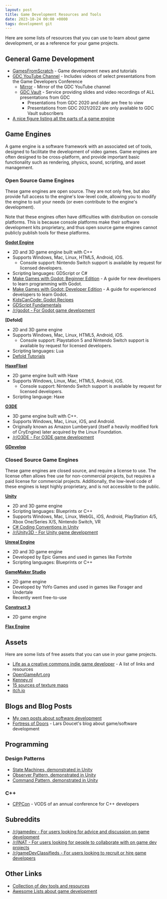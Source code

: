 ```yaml
---
layout: post
title: Game Development Resources and Tools
date: 2023-10-24 00:00 +0000
tags: development git
---
```


Here are some lists of resources that you can use to learn about game development, or as a reference for your game projects.


## General Game Development
- [GamesFromScratch](https://gamefromscratch.com/) - Game development news and tutorials
- [GDC YouTube Channel](https://www.youtube.com/@Gdconf) - Includes videos of select presentations from the Game Developers Conference
    - [Mirror](https://mirror.reenigne.net/gdc/) - Mirror of the GDC YouTube channel
    - [GDC Vault](https://www.gdcvault.com/) - Service providing slides and video recordings of ALL presentations from GDC
        - Presentations from GDC 2020 and older are free to view
        - Presentations from GDC 2021/2022 are only available to GDC Vault subscribers
- [A nice figure listing all the parts of a game engine](https://www.gameenginebook.com/figures.html)


## Game Engines

A game engine is a software framework with an associated set of tools, designed to facilitate the development of video games. Game engines are often designed to be cross-platform, and provide important basic functionality such as rendering, physics, sound, scripting, and asset management.


### Open Source Game Engines

These game engines are open source. They are not only free, but also provide full access to the engine's low-level code, allowing you to modify the engine to suit your needs (or even contribute to the engine's development).

Note that these engines often have difficulties with distribution on console platforms. This is because console platforms make their software development kits proprietary, and thus open source game engines cannot publicly publish tools for these platforms.

**[Godot Engine](https://godotengine.org/)**
- 2D and 3D game engine built with C++
- Supports Windows, Mac, Linux, HTML5, Android, iOS.
    - Console support: Nintendo Switch support is available by request for licensed developers.
- Scripting languages: GDScript or C#
- [Make Games with Godot: Beginner Edition](https://www.gdquest.com/tutorial/godot/learning-paths/beginner/) - A guide for new developers to learn programming with Godot.
- [Make Games with Godot: Developer Edition](https://www.gdquest.com/tutorial/godot/learning-paths/developer/) - A guide for experienced developers to learn Godot.
- [KidsCanCode: Godot Recipes](http://kidscancode.org/godot_recipes/4.x/)
- [GDScript Fundamentals](https://www.youtube.com/playlist?list=PLJ690cxlZTgL4i3sjTPRQTyrJ5TTkYJ2_)
- [/r/godot - For Godot game development](https://old.reddit.com/r/godot/)

**[Defold]**
- 2D and 3D game engine
- Supports Windows, Mac, Linux, HTML5, Android, iOS.
    - Console support: Playstation 5 and Nintendo Switch support is available by request for licensed developers.
- Scripting languages: Lua
- [Defold Tutorials](https://defold.com/learn/)

**[HaxeFlixel](https://haxeflixel.com/)**
- 2D game engine built with Haxe
- Supports Windows, Linux, Mac, HTML5, Android, iOS.
    - Console support: Nintendo Switch support is available by request for licensed developers. 
- Scripting language: Haxe

**[O3DE](https://o3de.org/)**
- 3D game engine built with C++.
- Supports Windows, Mac, Linux, iOS, and Android.
- Originally known as Amazon Lumberyard (itself a heavily modified fork of CryEngine) later acquired by the Linux Foundation.
- [/r/O3DE - For O3DE game development](https://old.reddit.com/r/O3DE/)

**[GDevelop](https://gdevelop.io/)**


### Closed Source Game Engines

These game engines are closed source, and require a license to use. The license often allows free use for non-commercial projects, but requires a paid license for commercial projects. Additionally, the low-level code of these engines is kept highly proprietary, and is not accessible to the public.

**[Unity](https://unity.com/)**
- 2D and 3D game engine
- Scripting languages: Blueprints or C++
- Supports Windows, Mac, Linux, WebGL, iOS, Android, PlayStation 4/5, Xbox One/Series X/S, Nintendo Switch, VR
- [C# Coding Conventions in Unity](https://www.youtube.com/watch?v=vYIM-PG85vo)
- [/r/Unity3D - For Unity game development](https://old.reddit.com/r/Unity3D/)

**[Unreal Engine](https://www.unrealengine.com/)**
- 2D and 3D game engine
- Developed by Epic Games and used in games like Fortnite
- Scripting languages: Blueprints or C++

**[GameMaker Studio](https://www.yoyogames.com/gamemaker)**
- 2D game engine
- Developed by YoYo Games and used in games like Forager and Undertale
- Recently went free-to-use

**[Construct 3](https://www.construct.net/)**
- 2D game engine

**[Flax Engine](https://flaxengine.com/)**


## Assets

Here are some lists of free assets that you can use in your game projects.

- [Life as a creative commons indie game developer](https://itch.io/blog/478317/life-as-a-creative-commons-indie-game-developer) - A list of links and resources
- [OpenGameArt.org](https://opengameart.org/)
- [Kenney.nl](https://kenney.nl/)
- [15 sources of texture maps](https://www.youtube.com/watch?v=Na1gyd6MUKA)
- [itch.io](https://itch.io/game-assets)


## Blogs and Blog Posts

- [My own posts about software development](https://www.elitemastereric.com/tag/development/)
- [Fortress of Doors](https://www.fortressofdoors.com/) - Lars Doucet's blog about game/software development 


## Programming


### Design Patterns
- [State Machines, demonstrated in Unity](https://www.youtube.com/watch?v=Vt8aZDPzRjI)
- [Observer Pattern, demonstrated in Unity](https://www.youtube.com/watch?v=NY_fzd8g5MU)
- [Command Pattern, demonstrated in Unity](https://www.youtube.com/watch?v=oLRINAn0cuw)


### C++
- [CPPCon](https://www.youtube.com/@CppCon/videos) - VODS of an annual conference for C++ developers


## Subreddits

- [/r/gamedev - For users looking for advice and discussion on game development](https://old.reddit.com/r/gamedev/)
- [/r/INAT - For users looking for people to collaborate with on game dev projects](https://old.reddit.com/r/INAT/)
- [/r/gameDevClassifieds - For users looking to recruit or hire game developers](https://old.reddit.com/r/gameDevClassifieds/)


## Other Links

- [Collection of dev tools and resources](https://devga.me/free/)
- [Awesome Lists about game development](https://github.com/sindresorhus/awesome#gaming)
